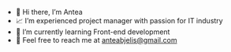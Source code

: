 - 👋 Hi there, I’m Antea
- 📈 I’m experienced project manager with passion for IT industry
- 🌱 I’m currently learning Front-end development
- 📧 Feel free to reach me at anteabjelis@gmail.com

<!---
antea23/antea23 is a ✨ special ✨ repository because its `README.md` (this file) appears on your GitHub profile.
You can click the Preview link to take a look at your changes.
--->
